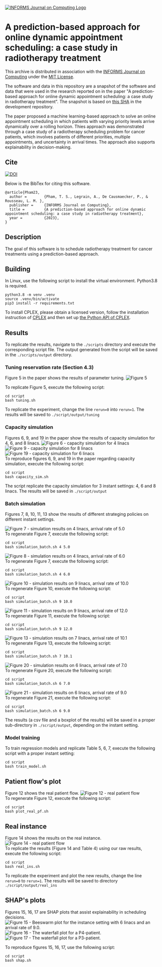[![INFORMS Journal on Computing Logo](https://INFORMSJoC.github.io/logos/INFORMS_Journal_on_Computing_Header.jpg)](https://pubsonline.informs.org/journal/ijoc)

# A prediction-based approach for online dynamic appointment scheduling: a case study in radiotherapy treatment

This archive is distributed in association with the [INFORMS Journal on Computing](https://pubsonline.informs.org/journal/ijoc) under the [MIT License](LICENSE).

The software and data in this repository are a snapshot of the software and data that were used in the research reported on in the paper 
"A prediction-based approach for online dynamic appointment scheduling: a case study in radiotherapy treatment". 
The snapshot is based on 
[this SHA](https://github.com/ge660/2021.0342/commit/4a3c4dd0250a9d85357be851560a776e5b3aad76)
in the development repository.


The paper proposed a machine learning-based approach to solve an online appointment scheduling in which patients with varying priority levels arrive dynamically over a rolling horizon. Thies approach was demonstrated through a case study of a radiotherapy scheduling problem for cancer patients, which involves patients of different priorities, multiple appointments, and uncertainty in arrival times. 
The approach also supports explainability in decision-making. 

## Cite

[![DOI](https://zenodo.org/badge/588879725.svg)](https://zenodo.org/badge/latestdoi/588879725)

Below is the BibTex for citing this software.

```
@article{Pham23,
  author =        {Pham, T. S., Legrain, A., De Causmaecker, P., & Rousseau, L. M. },
  publisher =     {INFORMS Journal on Computing},
  title =         {A prediction-based approach for online dynamic appointment scheduling: a case study in radiotherapy treatment},
  year =          {2023},
}  
```
## Description

The goal of this software is to schedule radiotherapy treatment for cancer treatments using a prediction-based approach. 
<!-- The repository is organized following the tree structure below: 

```bash
.
├── data
│   ├── lambda5.0
│   │  ├── data (data instances)
│   │  └── output
│   │      ├── prediction   (raw testing/training csv files and the trained regression model)
│   │      └── results      (detailed results of all data instances)
│   └── lambda6.0
│      ├── ...
├── results				(raw results and figures)
├── script				(scripts) 
└── src					(source code)
```

- Directory `./data` consists of all data instances and raw results, organized by instance settings. Consult the README file inside the `./data` directory for more details.
- Directory `./results` consists of all figures and raw results (csv files) from the paper. Raw results of each instance setting can also be found in `./data` directory. 
- Directory `./script` consists of all necessary bash script files to replicate the results.
- Directory `./src` consists of the implementation of the algorithms. -->

## Building

In Linux, use the following script to install the virtual environment. Python3.8 is required. 
```shell
python3.8 -m venv .venv
source .venv/bin/activate
pip3 install -r requirements.txt
```

To install CPLEX, please obtain a licensed version, follow the installation instruction of [CPLEX](https://www.ibm.com/support/pages/installation-ibm-ilog-cplex-optimization-studio-linux-platforms) and then set up [the Python API of CPLEX](https://www.ibm.com/docs/en/icos/20.1.0?topic=cplex-setting-up-python-api).

## Results

To replicate the results, navigate to the `./scripts` directory and execute the corresponding script file. 
The output generated from the script will be saved in the `./scripts/output` directory. 

### Tuning reservation rate (Section 4.3)
Figure 5  in the paper shows the results of parameter tuning. 
![Figure 5](results/figures/Fig5_tuning.png)  

To replicate Figure 5, execute the following script: 

```shell
cd script
bash tuning.sh
```
To replicate the experiment, change the line `rerun=0` into `rerun=1`.
The results will be saved to `./script/output/tuning`

### Capacity simulation 
Figures 6, 9, and 19 in the paper show the results of capacity simulation for 4, 6, and 8 linacs. 
![Figure 6 - capacity simulation for 4 linacs](results/figures/Fig6_capacity_simulation_4.jpg)  
![Figure 9 -  capacity simulation for 8 linacs](results/figures/Fig9_capacity_simulation_8.jpg)  
![Figure 19 - capacity simulation for 6 linacs](results/figures/Fig19_capacity_simulation_6.jpg)  
To reproduce figures 6, 9, and 19 in the paper regarding capacity simulation, execute the following script:

```shell
cd script
bash capacity_sim.sh
```

The script replicate the capacity simulation for 3 instant settings: 4, 6 and 8 linacs. 
The results will be saved in `./script/output`

### Batch simulation
Figures 7, 8, 10, 11, 13 show the results of different strateging policies on different instant settings. 

![Figure 7 - simulation results on 4 linacs, arrival rate of 5.0](results/figures/Fig7_4linacs_lambda5.png)  
To regenerate Figure 7, execute the following script:
```shell
cd script
bash simulation_batch.sh 4 5.0
```

![Figure 8 - simulation results on 4 linacs, arrival rate of 6.0](results/figures/Fig8_4linacs_lambda6.png)  
To regenerate Figure 7, execute the following script:
```shell
cd script
bash simulation_batch.sh 4 6.0
```

![Figure 10 - simulation results on 9 linacs, arrival rate of 10.0](results/figures/Fig10_9linacs_lambda10.png)  
To regenerate Figure 10, execute the following script:
```shell
cd script
bash simulation_batch.sh 9 10.0
```

![Figure 11 - simulation results on 9 linacs, arrival rate of 12.0](results/figures/Fig11_8linacs_lambda12.png)  
To regenerate Figure 11, execute the following script:
```shell
cd script
bash simulation_batch.sh 9 12.0
```

![Figure 13 - simulation results on 7 linacs, arrival rate of 10.1](results/figures/Fig13_7linacs_lambda10.1.png)  
To regenerate Figure 13, execute the following script:
```shell
cd script
bash simulation_batch.sh 7 10.1
```


![Figure 20 - simulation results on 6 linacs, arrival rate of 7.0](results/figures/Fig20_6linacs_7.0.png)  
To regenerate Figure 20, execute the following script:
```shell
cd script
bash simulation_batch.sh 6 7.0
```

![Figure 21 - simulation results on 6 linacs, arrival rate of 9.0](results/figures/Fig21_6linacs_9.0.png)  
To regenerate Figure 21, execute the following script:
```shell
cd script
bash simulation_batch.sh 6 9.0
```

The results (a csv file and a boxplot of the results) will be saved in a proper sub-directory in `./script/output`, depending on the instant setting.

### Model training

To train regression models and replicate Table 5, 6, 7, execute the following script with a proper instant setting:

```shell
cd script
bash train_model.sh
```

## Patient flow's plot
Figure 12 shows the real patient flow. 
![Figure 12 - real patient flow](results/figures/Fig12_real_patient_flow.png)  
To regenerate Figure 12, execute the following script:

```shell
cd script
bash plot_real_pf.sh
```

## Real instance
Figure 14 shows the results on the real instance.
![Figure 14 - real patient flow](results/figures/Fig14_real_ins.png)   
To replicate the results (Figure 14 and Table 4) using our raw results, execute the following script:

```shell
cd script
bash real_ins.sh
```

To replicate the experiment and plot the new results, change the line `rerun=0` to `rerun=1`.
The results will be saved to directory `./script/output/real_ins`


## SHAP's plots
Figures 15, 16, 17 are SHAP plots that assist explainability in scheduling decisions. 
![Figure 15 - Beeswarm plot for the instance setting with 6 linacs and an arrival rate of 9.0.](results/figures/Fig15_global_shap.png)
![Figure 16 - The waterfall plot for a P4-patient.](results/figures/Fig16_waterfall_100.png)  
![Figure 17 - The waterfall plot for a P3-patient.](results/figures/fig17_waterfall_5000.png)  


To reproduce figures 15, 16, 17, use the following script:

```shell
cd script
bash shap.sh
```
